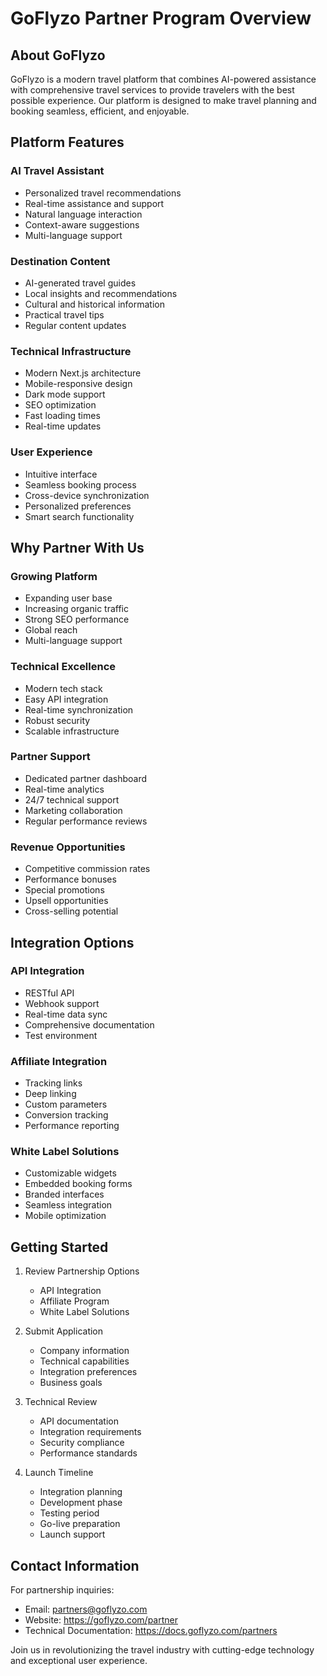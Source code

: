 # GoFlyzo Partner Program Overview

## About GoFlyzo
GoFlyzo is a modern travel platform that combines AI-powered assistance with comprehensive travel services to provide travelers with the best possible experience. Our platform is designed to make travel planning and booking seamless, efficient, and enjoyable.

## Platform Features

### AI Travel Assistant
- Personalized travel recommendations
- Real-time assistance and support
- Natural language interaction
- Context-aware suggestions
- Multi-language support

### Destination Content
- AI-generated travel guides
- Local insights and recommendations
- Cultural and historical information
- Practical travel tips
- Regular content updates

### Technical Infrastructure
- Modern Next.js architecture
- Mobile-responsive design
- Dark mode support
- SEO optimization
- Fast loading times
- Real-time updates

### User Experience
- Intuitive interface
- Seamless booking process
- Cross-device synchronization
- Personalized preferences
- Smart search functionality

## Why Partner With Us

### Growing Platform
- Expanding user base
- Increasing organic traffic
- Strong SEO performance
- Global reach
- Multi-language support

### Technical Excellence
- Modern tech stack
- Easy API integration
- Real-time synchronization
- Robust security
- Scalable infrastructure

### Partner Support
- Dedicated partner dashboard
- Real-time analytics
- 24/7 technical support
- Marketing collaboration
- Regular performance reviews

### Revenue Opportunities
- Competitive commission rates
- Performance bonuses
- Special promotions
- Upsell opportunities
- Cross-selling potential

## Integration Options

### API Integration
- RESTful API
- Webhook support
- Real-time data sync
- Comprehensive documentation
- Test environment

### Affiliate Integration
- Tracking links
- Deep linking
- Custom parameters
- Conversion tracking
- Performance reporting

### White Label Solutions
- Customizable widgets
- Embedded booking forms
- Branded interfaces
- Seamless integration
- Mobile optimization

## Getting Started

1. Review Partnership Options
   - API Integration
   - Affiliate Program
   - White Label Solutions

2. Submit Application
   - Company information
   - Technical capabilities
   - Integration preferences
   - Business goals

3. Technical Review
   - API documentation
   - Integration requirements
   - Security compliance
   - Performance standards

4. Launch Timeline
   - Integration planning
   - Development phase
   - Testing period
   - Go-live preparation
   - Launch support

## Contact Information

For partnership inquiries:
- Email: partners@goflyzo.com
- Website: https://goflyzo.com/partner
- Technical Documentation: https://docs.goflyzo.com/partners

Join us in revolutionizing the travel industry with cutting-edge technology and exceptional user experience.
